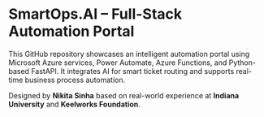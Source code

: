 
# SmartOps.AI – Full-Stack Automation Portal

This GitHub repository showcases an intelligent automation portal using Microsoft Azure services, Power Automate, Azure Functions, and Python-based FastAPI. It integrates AI for smart ticket routing and supports real-time business process automation.

Designed by **Nikita Sinha** based on real-world experience at **Indiana University** and **Keelworks Foundation**.
